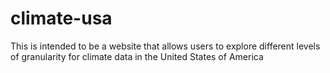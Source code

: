 # climate-usa
This is intended to be a website that allows users to explore different levels of granularity for climate data in the United States of America
